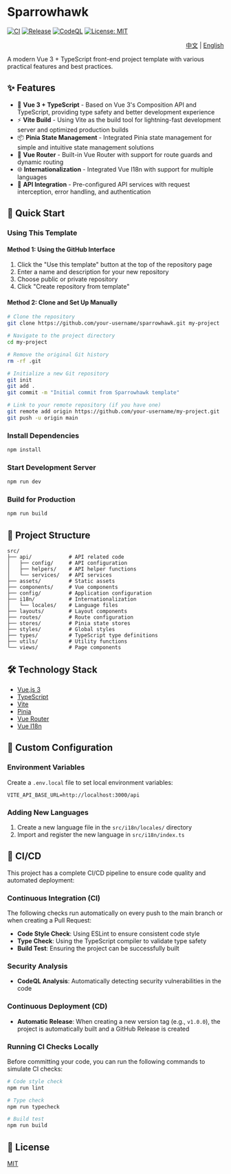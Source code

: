 # Sparrowhawk

[![CI](https://github.com/your-username/sparrowhawk/actions/workflows/ci.yml/badge.svg)](https://github.com/your-username/sparrowhawk/actions/workflows/ci.yml)
[![Release](https://github.com/your-username/sparrowhawk/actions/workflows/release.yml/badge.svg)](https://github.com/your-username/sparrowhawk/actions/workflows/release.yml)
[![CodeQL](https://github.com/your-username/sparrowhawk/actions/workflows/codeql.yml/badge.svg)](https://github.com/your-username/sparrowhawk/actions/workflows/codeql.yml)
[![License: MIT](https://img.shields.io/badge/License-MIT-yellow.svg)](https://opensource.org/licenses/MIT)

<div align="right">
  <a href="README.md">中文</a> | <a href="README.en.md">English</a>
</div>

A modern Vue 3 + TypeScript front-end project template with various practical features and best practices.

## ✨ Features

- 🔧 **Vue 3 + TypeScript** - Based on Vue 3's Composition API and TypeScript, providing type safety and better development experience
- ⚡ **Vite Build** - Using Vite as the build tool for lightning-fast development server and optimized production builds
- 📦 **Pinia State Management** - Integrated Pinia state management for simple and intuitive state management solutions
- 🧭 **Vue Router** - Built-in Vue Router with support for route guards and dynamic routing
- 🌐 **Internationalization** - Integrated Vue I18n with support for multiple languages
- 🔌 **API Integration** - Pre-configured API services with request interception, error handling, and authentication

## 🚀 Quick Start

### Using This Template

#### Method 1: Using the GitHub Interface

1. Click the "Use this template" button at the top of the repository page
2. Enter a name and description for your new repository
3. Choose public or private repository
4. Click "Create repository from template"

#### Method 2: Clone and Set Up Manually

```bash
# Clone the repository
git clone https://github.com/your-username/sparrowhawk.git my-project

# Navigate to the project directory
cd my-project

# Remove the original Git history
rm -rf .git

# Initialize a new Git repository
git init
git add .
git commit -m "Initial commit from Sparrowhawk template"

# Link to your remote repository (if you have one)
git remote add origin https://github.com/your-username/my-project.git
git push -u origin main
```

### Install Dependencies

```bash
npm install
```

### Start Development Server

```bash
npm run dev
```

### Build for Production

```bash
npm run build
```

## 📁 Project Structure

```
src/
├── api/            # API related code
│   ├── config/     # API configuration
│   ├── helpers/    # API helper functions
│   └── services/   # API services
├── assets/         # Static assets
├── components/     # Vue components
├── config/         # Application configuration
├── i18n/           # Internationalization
│   └── locales/    # Language files
├── layouts/        # Layout components
├── routes/         # Route configuration
├── stores/         # Pinia state stores
├── styles/         # Global styles
├── types/          # TypeScript type definitions
├── utils/          # Utility functions
└── views/          # Page components
```

## 🛠️ Technology Stack

- [Vue.js 3](https://vuejs.org/)
- [TypeScript](https://www.typescriptlang.org/)
- [Vite](https://vitejs.dev/)
- [Pinia](https://pinia.vuejs.org/)
- [Vue Router](https://router.vuejs.org/)
- [Vue I18n](https://vue-i18n.intlify.dev/)

## 🔧 Custom Configuration

### Environment Variables

Create a `.env.local` file to set local environment variables:

```
VITE_API_BASE_URL=http://localhost:3000/api
```

### Adding New Languages

1. Create a new language file in the `src/i18n/locales/` directory
2. Import and register the new language in `src/i18n/index.ts`

## 🔄 CI/CD

This project has a complete CI/CD pipeline to ensure code quality and automated deployment:

### Continuous Integration (CI)

The following checks run automatically on every push to the main branch or when creating a Pull Request:

- **Code Style Check**: Using ESLint to ensure consistent code style
- **Type Check**: Using the TypeScript compiler to validate type safety
- **Build Test**: Ensuring the project can be successfully built

### Security Analysis

- **CodeQL Analysis**: Automatically detecting security vulnerabilities in the code

### Continuous Deployment (CD)

- **Automatic Release**: When creating a new version tag (e.g., `v1.0.0`), the project is automatically built and a GitHub Release is created

### Running CI Checks Locally

Before committing your code, you can run the following commands to simulate CI checks:

```bash
# Code style check
npm run lint

# Type check
npm run typecheck

# Build test
npm run build
```

## 📄 License

[MIT](LICENSE) 